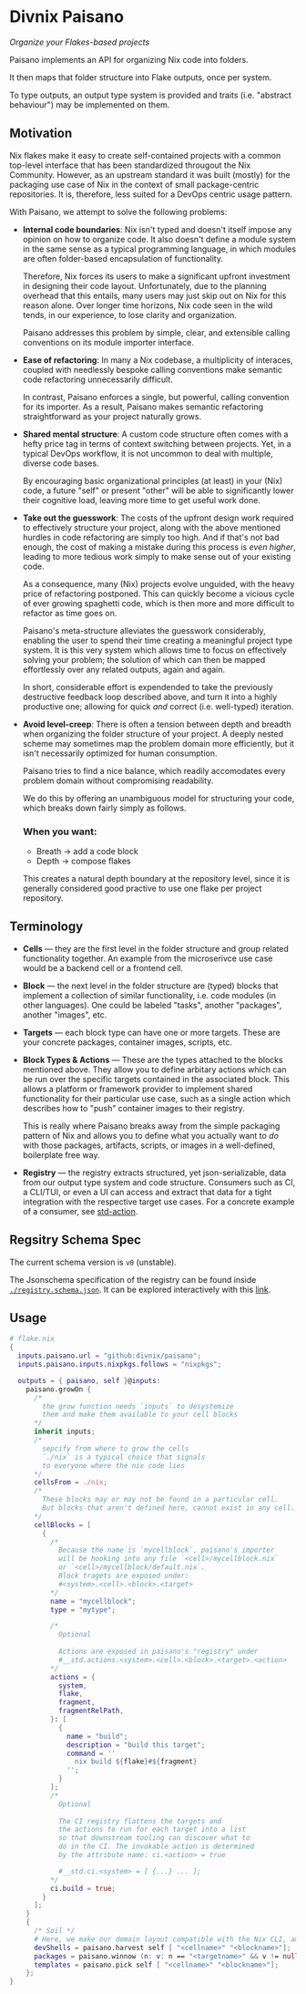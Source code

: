 <!--
SPDX-FileCopyrightText: 2022 The Standard Authors

SPDX-License-Identifier: Unlicense
-->

# Divnix Paisano

_Organize your Flakes-based projects_

Paisano implements an API for organizing Nix code into folders.

It then maps that folder structure into Flake outputs, once per system.

To type outputs, an output type system is provided and traits (i.e. "abstract behaviour") may be implemented on them.

## Motivation

Nix flakes make it easy to create self-contained projects with a common top-level interface that has been standardized througout the Nix Community.
However, as an upstream standard it was built (mostly) for the packaging use case of Nix in the context of small package-centric repositories.
It is, therefore, less suited for a DevOps centric usage pattern.

With Paisano, we attempt to solve the following problems:

- **Internal code boundaries**:
  Nix isn't typed and doesn't itself impose any opinion on how to organize code.
  It also doesn't define a module system in the same sense as a typical programming language, in which modules are often folder-based encapsulation of functionality.
  
  Therefore, Nix forces its users to make a significant upfront investment in designing their code layout.
  Unfortunately, due to the planning overhead that this entails, many users may just skip out on Nix for this reason alone.
  Over longer time horizons, Nix code seen in the wild tends, in our experience, to lose clarity and organization.
  
  Paisano addresses this problem by simple, clear, and extensible calling conventions on its module importer interface.

- **Ease of refactoring**:
  In many a Nix codebase, a multiplicity of interaces, coupled with needlessly bespoke calling conventions make semantic code refactoring unnecessarily difficult.
  
  In contrast, Paisano enforces a single, but powerful, calling convention for its importer. As a result, Paisano makes semantic refactoring straightforward as your project naturally grows.

- **Shared mental structure**:
  A custom code structure often comes with a hefty price tag in terms of context switching between projects.
  Yet, in a typical DevOps workflow, it is not uncommon to deal with multiple, diverse code bases.
  
  By encouraging basic organizational principles (at least) in your (Nix) code, a future "self" or present "other" will be able to significantly lower their cognitive load,
  leaving more time to get useful work done.

  
- **Take out the guesswork**:
  The costs of the upfront design work required to effectively structure your project, along with the above mentioned hurdles in code refactoring are simply too high.
  And if that's not bad enough, the cost of making a mistake during this process is _even higher_, leading to more tedious work simply to make sense out of your existing code.
  
  As a consequence, many (Nix) projects evolve unguided, with the heavy price of refactoring postponed.
  This can quickly become a vicious cycle of ever growing spaghetti code, which is then more and more difficult to refactor as time goes on.
  
  Paisano's meta-structure alleviates the guesswork considerably, enabling the user to spend their time creating a meaningful project type system.
  It is this very system which allows time to focus on effectively solving your problem; the solution of which can then be mapped effortlessly over any related outputs, again and again.

  In short, considerable effort is expendended to take the previously destructive feedback loop described above, and turn it into a highly productive one; allowing for quick _and_ correct (i.e. well-typed) iteration.
  
- **Avoid level-creep**:
  There is often a tension between depth and breadth when organizing the folder structure of your project.
  A deeply nested scheme may sometimes map the problem domain more efficiently, but it isn't necessarily optimized for human consumption.
  
  Paisano tries to find a nice balance, which readily accomodates every problem domain without compromising readability.

  We do this by offering an unambiguous model for structuring your code, which breaks down fairly simply as follows.

  ### When you want:
  - Breath &#8594; add a code block
  - Depth &#8594; compose flakes

  This creates a natural depth boundary at the repository level, since it is generally considered good practive to use one flake per project repository.

## Terminology

- **Cells** &mdash; they are the first level in the folder structure and group related functionality together.
  An example from the microserivce use case would be a backend cell or a frontend cell.
   
- **Block** &mdash; the next level in the folder structure are (typed) blocks that implement a collection of similar functionality, i.e. code modules (in other languages).
  One could be labeled "tasks", another "packages", another "images", etc.

- **Targets** &mdash; each block type can have one or more targets.
  These are your concrete packages, container images, scripts, etc.

- **Block Types & Actions** &mdash;
  These are the types attached to the blocks mentioned above. They allow you to define arbitary actions which can be run over the specific targets contained in the associated block.
  This allows a platform or framework provider to implement shared functionality for their particular use case, such as a single action which describes how to "push" container images to their registry.

  This is really where Paisano breaks away from the simple packaging pattern of Nix and allows you to define what you actually want to _do_ with those packages, artifacts, scripts, or images in a well-defined, boilerplate free way.

- **Registry** &mdash; the registry extracts structured, yet json-serializable, data from our output type system and code structure.
  Consumers such as CI, a CLI/TUI, or even a UI can access and extract that data for a tight integration with the respective target use cases. For a concrete example of a consumer, see [std-action](https://github.com/divnix/std-action).
  

## Regsitry Schema Spec

The current schema version is `v0` (unstable).

The Jsonschema specification of the registry can be found inside [`./registry.schema.json`](./registry.schema.json).
It can be explored interactively with this [link][explore-registry-schema].

[explore-registry-schema]: https://json-schema-viewer.vercel.app/view?url=https%3A%2F%2Fraw.githubusercontent.com%2Fdivnix%2Fpaisano%2Fmain%2Fregistry.schema.json&description_is_markdown=on&expand_buttons=on&show_breadcrumbs=on&with_footer=on&template_name=js

## Usage

```nix
# flake.nix
{
  inputs.paisano.url = "github:divnix/paisano";
  inputs.paisano.inputs.nixpkgs.follows = "nixpkgs";

  outputs = { paisano, self }@inputs: 
    paisano.growOn {
      /* 
        the grow function needs `inputs` to desystemize
        them and make them available to your cell blocks
      */
      inherit inputs;
      /* 
        sepcify from where to grow the cells
        `./nix` is a typical choice that signals
        to everyone where the nix code lies
      */
      cellsFrom = ./nix;
      /*
        These blocks may or may not be found in a particular cell.
        But blocks that aren't defined here, cannot exist in any cell.
      */
      cellBlocks = [
        {
          /*
            Because the name is `mycellblock`, paisano's importer
            will be hooking into any file `<cell>/mycellblock.nix`
            or `<cell>/mycellblock/default.nix`.
            Block tragets are exposed under:
            #<system>.<cell>.<block>.<target>
          */
          name = "mycellblock";
          type = "mytype";

          /*
            Optional
            
            Actions are exposed in paisano's "registry" under
            #__std.actions.<system>.<cell>.<block>.<target>.<action>
          */
          actions = {
            system,
            flake,
            fragment,
            fragmentRelPath,
          }: [
            {
              name = "build";
              description = "build this target";
              command = ''
                nix build ${flake}#${fragment}
              '';
            }
          ];
          /*
            Optional
            
            The CI registry flattens the targets and
            the actions to run for each target into a list
            so that downstream tooling can discover what to
            do in the CI. The invokable action is determined
            by the attribute name: ci.<action> = true

            #__std.ci.<system> = [ {...} ... ];
          */
          ci.build = true;
        }
      ];
    }
    {
      /* Soil */
      # Here, we make our domain layout compatible with the Nix CLI, among others
      devShells = paisano.harvest self [ "<cellname>" "<blockname>"];
      packages = paisano.winnow (n: v: n == "<targetname>" && v != null ) self [ "<cellname>" "<blockname>"];
      templates = paisano.pick self [ "<cellname>" "<blockname>"];
    };
}
```
